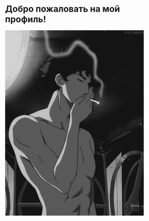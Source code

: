 # Добро пожаловать на мой профиль!

<img src="1Eww.gif" alt="Анимированные обои" style="width:90%; height:auto;">
